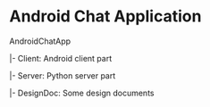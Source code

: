# Android Chat Application
AndroidChatApp

|- Client: Android client part

|- Server: Python server part

|- DesignDoc: Some design documents
